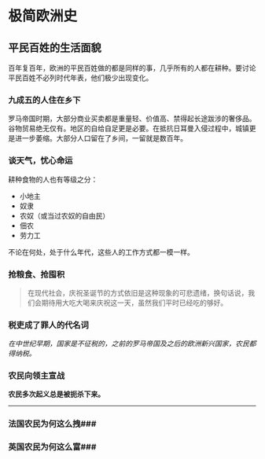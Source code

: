 # 极简欧洲史 #

## 平民百姓的生活面貌 ##

百年复百年，欧洲的平民百姓做的都是同样的事，几乎所有的人都在耕种。要讨论平民百姓不必列时代年表，他们极少出现变化。

### 九成五的人住在乡下 ###

罗马帝国时期，大部分商业买卖都是重量轻、价值高、禁得起长途跋涉的奢侈品。谷物贸易绝无仅有。地区的自给自足更是必要。在抵抗日耳曼入侵过程中，城镇更是进一步萎缩。大部分人口留在了乡间，一留就是数百年。

### 谈天气，忧心命运 ###

耕种食物的人也有等级之分：

* 小地主
* 奴隶
* 农奴（或当过农奴的自由民）
* 佃农
* 劳力工

不论在何处，处于什么年代，这些人的工作方式都一模一样。

### 抢粮食、抢囤积 ###

> 在现代社会，庆祝圣诞节的方式依旧是这种现象的可悲遗绪，换句话说，我们会期待用大吃大喝来庆祝这一天，虽然我们平时已经吃的够好。

### 税吏成了罪人的代名词 ###

*在中世纪早期，国家是不征税的，之前的罗马帝国及之后的欧洲新兴国家，农民都得纳税。*

### 农民向领主宣战 ###

**农民多次起义总是被扼杀下来。**

***

### 法国农民为何这么拽###

### 英国农民为何这么富###










